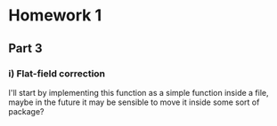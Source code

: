 # Homework 1

## Part 3

### i) Flat-field correction

I'll start by implementing this function as a simple function inside a file, maybe in the future it may be sensible to move it inside some sort of package?
